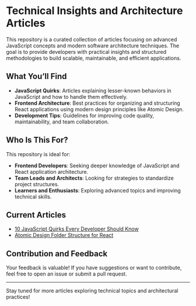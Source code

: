 # Technical Insights and Architecture Articles

This repository is a curated collection of articles focusing on advanced JavaScript concepts and modern software architecture techniques. The goal is to provide developers with practical insights and structured methodologies to build scalable, maintainable, and efficient applications.

## What You’ll Find

- **JavaScript Quirks**: Articles explaining lesser-known behaviors in JavaScript and how to handle them effectively.
- **Frontend Architecture**: Best practices for organizing and structuring React applications using modern design principles like Atomic Design.
- **Development Tips**: Guidelines for improving code quality, maintainability, and team collaboration.

## Who Is This For?

This repository is ideal for:
- **Frontend Developers**: Seeking deeper knowledge of JavaScript and React application architecture.
- **Team Leads and Architects**: Looking for strategies to standardize project structures.
- **Learners and Enthusiasts**: Exploring advanced topics and improving technical skills.

## Current Articles

- [10 JavaScript Quirks Every Developer Should Know](./javascript_quirks.md)
- [Atomic Design Folder Structure for React](./atomic_design_article.md)

## Contribution and Feedback

Your feedback is valuable! If you have suggestions or want to contribute, feel free to open an issue or submit a pull request.

---

Stay tuned for more articles exploring technical topics and architectural practices!
